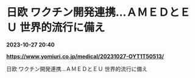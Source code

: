 # 日欧 ワクチン開発連携…ＡＭＥＤとＥＵ 世界的流行に備え

**2023-10-27 20:40**

**https://www.yomiuri.co.jp/medical/20231027-OYT1T50513/**

日欧 ワクチン開発連携…ＡＭＥＤとＥＵ 世界的流行に備え